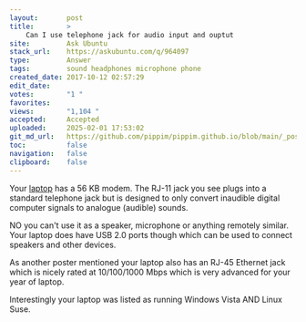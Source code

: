 ```yaml
---
layout:       post
title:        >
    Can I use telephone jack for audio input and ouptut
site:         Ask Ubuntu
stack_url:    https://askubuntu.com/q/964097
type:         Answer
tags:         sound headphones microphone phone
created_date: 2017-10-12 02:57:29
edit_date:    
votes:        "1 "
favorites:    
views:        "1,104 "
accepted:     Accepted
uploaded:     2025-02-01 17:53:02
git_md_url:   https://github.com/pippim/pippim.github.io/blob/main/_posts/2017/2017-10-12-Can-I-use-telephone-jack-for-audio-input-and-ouptut.md
toc:          false
navigation:   false
clipboard:    false
---
```


Your [laptop](https://h10057.www1.hp.com/ecomcat/hpcatalog/specs/provisioner/05/FU431EA.htm) has a 56 KB modem. The RJ-11 jack you see plugs into a standard telephone jack but is designed to only convert inaudible digital computer signals to analogue (audible) sounds.

NO you can't use it as a speaker, microphone or anything remotely similar. Your laptop does have USB 2.0 ports though which can be used to connect speakers and other devices.

As another poster mentioned your laptop also has an RJ-45 Ethernet jack which is nicely rated at 10/100/1000 Mbps which is very advanced for your year of laptop.

Interestingly your laptop was listed as running Windows Vista AND Linux Suse.
